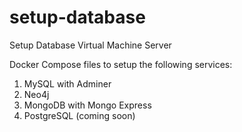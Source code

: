 # setup-database
Setup Database Virtual Machine Server

Docker Compose files to setup the following services:

<ol>
  <li>MySQL with Adminer</li>
  <li>Neo4j</li>
  <li>MongoDB with Mongo Express</li>
  <li>PostgreSQL (coming soon)</li>
</ol>
